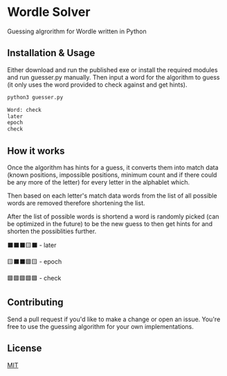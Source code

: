 # Wordle Solver

Guessing algrorithm for Wordle written in Python

## Installation & Usage

Either download and run the published exe or install the required modules and run guesser.py manually. Then input a word for the algorithm to guess (it only uses the word provided to check against and get hints).

```bash
python3 guesser.py

Word: check
later
epoch
check
```

## How it works

Once the algorithm has hints for a guess, it converts them into match data (known positions, impossible positions, minimum count and if there could be any more of the letter) for every letter in the alphablet which.

Then based on each letter's match data words from the list of all possible words are removed therefore shortening the list.

After the list of possible words is shortend a word is randomly picked (can be optimized in the future) to be the new guess to then get hints for and shorten the possiblities further.

⬛⬛⬛🟨⬛ - later

🟨⬛⬛🟩🟨 - epoch

🟩🟩🟩🟩🟩 - check

## Contributing

Send a pull request if you'd like to make a change or open an issue. You're free to use the guessing algorithm for your own implementations.

## License

[MIT](https://github.com/anshunderscore/wordle_solver/blob/main/LICENSE)